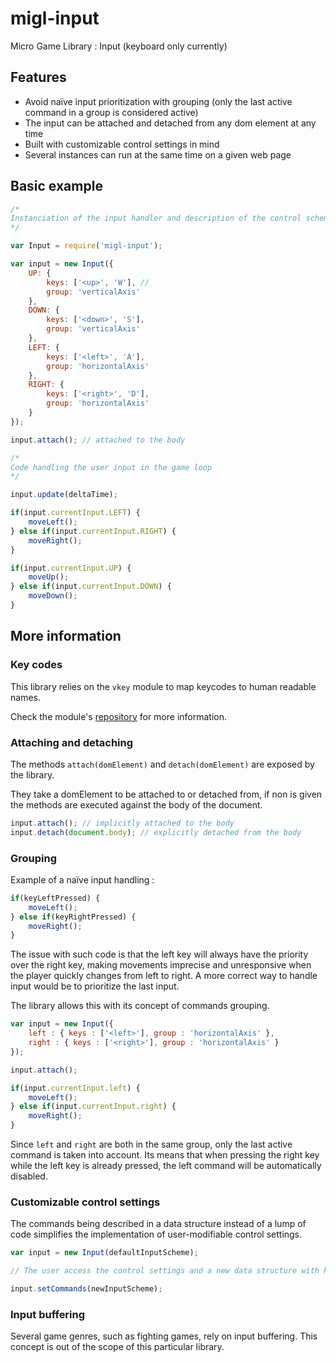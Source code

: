 # migl-input

Micro Game Library : Input (keyboard only currently)

## Features

* Avoid naïve input prioritization with grouping (only the last active command in a group is considered active)
* The input can be attached and detached from any dom element at any time
* Built with customizable control settings in mind
* Several instances can run at the same time on a given web page


## Basic example

```js
/*
Instanciation of the input handler and description of the control scheme. We bind the directional keys as well as the traditional WASD keys to our UP, DOWN, LEFT and RIGHT commands
*/

var Input = require('migl-input');

var input = new Input({
    UP: {
        keys: ['<up>', 'W'], //
        group: 'verticalAxis'
    },
    DOWN: {
        keys: ['<down>', 'S'],
        group: 'verticalAxis'
    },
    LEFT: {
        keys: ['<left>', 'A'],
        group: 'horizontalAxis'
    },
    RIGHT: {
        keys: ['<right>', 'D'],
        group: 'horizontalAxis'
    }
});

input.attach(); // attached to the body

/*
Code handling the user input in the game loop
*/

input.update(deltaTime);

if(input.currentInput.LEFT) {
    moveLeft();
} else if(input.currentInput.RIGHT) {
    moveRight();
}

if(input.currentInput.UP) {
    moveUp();
} else if(input.currentInput.DOWN) {
    moveDown();
}
```

## More information

### Key codes

This library relies on the `vkey` module to map keycodes to human readable names.

Check the module's [repository](https://github.com/chrisdickinson/vkey) for more information.

### Attaching and detaching

The methods `attach(domElement)` and `detach(domElement)` are exposed by the library.

They take a domElement to be attached to or detached from, if non is given the methods are executed against the body of the document.

```js
input.attach(); // implicitly attached to the body
input.detach(document.body); // explicitly detached from the body
```

### Grouping

Example of a naïve input handling :

```js
if(keyLeftPressed) {
    moveLeft();
} else if(keyRightPressed) {
    moveRight();
}
```

The issue with such code is that the left key will always have the priority over the right key, making movements imprecise and unresponsive when the player quickly changes from left to right. A more correct way to handle input would be to prioritize the last input.

The library allows this with its concept of commands grouping.

```js
var input = new Input({
    left : { keys : ['<left>'], group : 'horizontalAxis' },
    right : { keys : ['<right>'], group : 'horizontalAxis' }
});

input.attach();

if(input.currentInput.left) {
    moveLeft();
} else if(input.currentInput.right) {
    moveRight();
}
```

Since `left` and `right` are both in the same group, only the last active command is taken into account. Its means
that when pressing the right key while the left key is already pressed, the left command will be automatically disabled.

### Customizable control settings

The commands being described in a data structure instead of a lump of code simplifies the implementation of
user-modifiable control settings.

```js
var input = new Input(defaultInputScheme);

// The user access the control settings and a new data structure with his settings is created

input.setCommands(newInputScheme);
```

### Input buffering

Several game genres, such as fighting games, rely on input buffering. This concept is out of the scope of this particular library.
